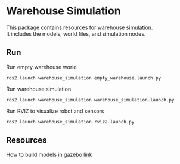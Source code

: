 # Warehouse Simulation 
This package contains resources for warehouse simulation.   
It includes the models, world files, and simulation nodes.

## Run
Run empty warehouse world
```
ros2 launch warehouse_simulation empty_warehouse.launch.py
```

Run warehouse simulation
```
ros2 launch warehouse_simulation warehouse_simulation.launch.py
```

Run RVIZ to visualize robot and sensors
```
ros2 launch warehouse_simulation rviz2.launch.py
```

## Resources
How to build models in gazebo [link](https://longhongc.notion.site/Gazebo-tips-ROS2-6e7263dbfb1742d58cf54bbe6368d0c0)  
